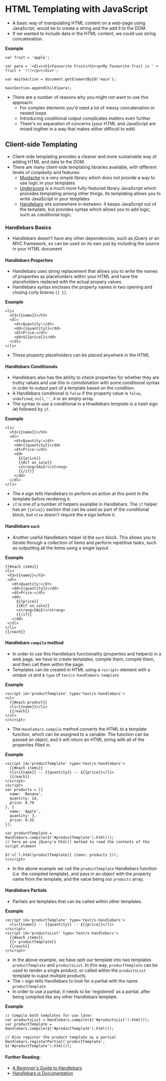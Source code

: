 # HTML Templating with JavaScript

  * A basic way of manipulating HTML content on a web-page using JavaScript, would be to create a string and the  add it to the DOM.
  * If we wanted to include data in the HTML content, we could use string concatenation.

**Example**

```
var fruit = 'apple';

var para = '<div><h1>Favourite Fruit</h1><p>My favourite fruit is ' + fruit + '!!!</p></div>';

var mainSection = document.getElementById('main');

mainSection.appendChild(para);
```

  * There are a number of reasons why you might not want to use this approach:
    * For complex elements you'd need a lot of messy concatenation or nested loops
    * Introducing conditional output complicates matters even further
    * There's no separation of concerns (your HTML and JavaScript are mixed togther in a way that makes either difficult to edit)

## Client-side Templating

  * Client-side templating provides a cleaner and more sustainable way of adding HTML and data to the DOM.
  * There are many client-side templating libraries available, with different levels of conplexity and features:
    * [Mustache](http://mustache.github.io/) is a very simple library which does not provide a way to use logic in your templates
    * [Underscore](https://underscorejs.org/#template) is a much more fully-featured library JavaScript which proivides templating among other things. Its templating allows you to write JavaScript in your templates
    * [Handlebars](http://handlebarsjs.com/) sits somewhere in-between. It keeps JavaScript out of the template, but provides syntax which allows you to add logic, such as conditional logic.

### Handlebars Basics

  * Handlebars doesn't have any other dependencies, such as jQuery or an MVC framework, so can be used on its own just by including the source in your HTML document

#### Handlebars Properties

  * Handlebars uses string replacement that allows you to write the names of properties as placeholders within your HTML and have the placeholders replaced with the actual propery values.
  * Handlebars syntax encloses the property names in two opening and closing curly braces `{{ }}`.

**Example**

```
<li>
  <h3>{{name}}</h3>
  <dl>
    <dt>Quantity:</dt>
    <dd>{{quantity}}</dd>
    <dt>Price:</dt>
    <dd>${{price}}</dd>
  </dl>
</li>
```

  * These property placeholders can be placed anywhere in the HTML

#### Handlebars Conditionals

  * Handlebars also has the ability to check properties for whether they are truthy values and use this in comobination with some conditional syntax in order to output part of a template based on the condition.
  * A Handlebars conditional is `false` if the property value is `false`, `undefined`, `null`, `''`, `0` or an empty array.
  * The syntax to use a conditional in a Hnadlebars template is a hash sign (`#`) followed by `if`.

**Example**

```
<li>
  <h3>{{name}}</h3>
  <dl>
    <dt>Quantity:</dt>
    <dd>{{quantity}}</dd>
    <dt>Price:</dt>
    <dd>
      ${{price}}
      {{#if on_sale}}
      <strong>SALE!</strong>
      {{/if}}
    </dd>
  </dl>
</li>
```

  * The `#` sign tells Handlebars to perform an action at this point in the template before rendering it.
  * `if` is one of a number of helpers available in Handlebars. The `if` helper has an `{{else}}` section that can be used as part of the conditional block, but `else` doesn't require the `#` sign before it.

#### Handlebars `each`

  * Another useful Handlebars helper id the `each` block. This allows you to iterate through a collection of items and perform repetitive tasks, such as outputting all the items using a single layout.

**Example**

```
{{#each items}}
<li>
 <h3>{{name}}</h3>
 <dl>
   <dt>Quantity:</dt>
   <dd>{{quantity}}</dd>
   <dt>Price:</dt>
   <dd>
     ${{price}}
     {{#if on_sale}}
     <strong>SALE!</strong>
     {{/if}}
   </dd>
 </dl>
</li>
{{/each}}
```

#### Handlebars `compile` method

  * In order to use this Handlebars functionality (properties and helpers) in a web page, we have to create templates, compile them, compile them, and then call them within the page.
  * Templates can be created in HTML using a `<script>` element with a unique `id` and a `type` of `text/x-handlebars-template`

**Example**

```
<script id='productTemplate' type='text/x-handlebars'>
<ul>
  {{#each product}}
  <li>{{name}}</li>
  {{/each}}
</ul>
</script>
```

  * The `Handlebars.compile` method converts the HTML to a template function, which can be assigned to a variable. The function can be passed an object, and it will return an HTML string with all of the properties filled in.

**Example**

```
<script id='productTemplate' type='text/x-handlebars'>
  {{#each items}}
  <li>{{name}} -- {{quantity}} -- £{{price}}</li>
  {{/each}}
</script>
<script>
var products = [{
  name: 'Banana',
  quantity: 14,
  price: 0.79
}, {
  name: 'Apple',
  quantity: 3,
  price: 0.55
}];

var productTemplate = Handlebars.compile($('#productTemplate').html());
// here we use jQuery'e html() method to read the contents of the script element

$('ul').html(productTemplate({ items: products }));
</script>
```

  * In the above example we call the `productTemplate` Handlebars function (i.e. the compiled template), and pass in an object with the property name from the template, and the value being our `products` array.

#### Handlebars Partials

  * Partials are templates that can be called within other templates.

**Example**

```
<script id='productTemplate' type='text/x-handlebars'>
  <li>{{name}} -- {{quantity}} -- £{{price}}</li>
</script>
<script id='productsList' type='text/x-handlebars'>
  {{#each items}}
  {{> productTemplate}}
  {{/each}}
</script>
```

  * In the above example, we have split our template into two templates `productTemplate` and `productsList`. In this way, `productTemplate` can be used to render a single product, or called within the `productsList` template to ouput multiple products.
  * The `>` sign tells Handlebars to look for a partial with the name `productTemplate`
  * In order to use a partial, it needs to be 'registered' as a partial, after being compiled like any other Handlebars template.

**Example**

```
// Compile both templates for use later
var productsList = Handlebars.compile($('#productsList').html());
var productTemplate = Handlebars.compile($('#productTemplate').html());

// Also register the product template as a partial
Handlebars.registerPartial('productTemplate', $('#productTemplate').html());
```

#### Further Reading:

  * [A Beginner's Guide to Handlebars](https://www.sitepoint.com/a-beginners-guide-to-handlebars/)
  * [Handlebars.js Documentation](http://handlebarsjs.com/)
